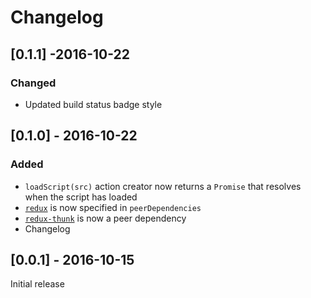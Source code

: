 # Changelog

## [0.1.1] -2016-10-22
### Changed
- Updated build status badge style

## [0.1.0] - 2016-10-22
### Added
- `loadScript(src)` action creator now returns a `Promise` that resolves when the script has loaded
- [`redux`](http://reduxjs.org) is now specified in `peerDependencies`
- [`redux-thunk`](https://github.com/gaearon/redux-thunk) is now a peer dependency
- Changelog

## [0.0.1] - 2016-10-15
Initial release
